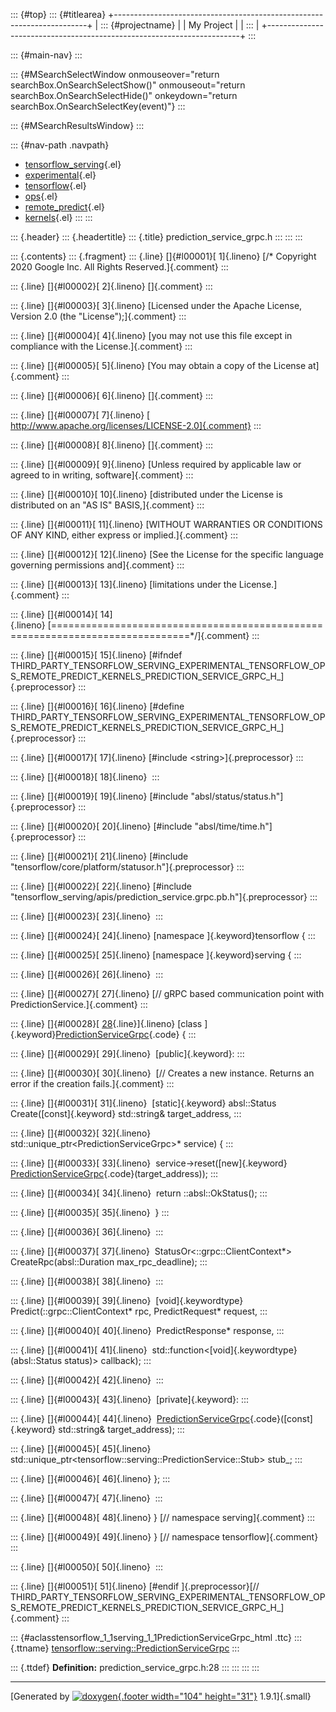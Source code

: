 ::: {#top}
::: {#titlearea}
+-----------------------------------------------------------------------+
| ::: {#projectname}                                                    |
| My Project                                                            |
| :::                                                                   |
+-----------------------------------------------------------------------+
:::

::: {#main-nav}
:::

::: {#MSearchSelectWindow onmouseover="return searchBox.OnSearchSelectShow()" onmouseout="return searchBox.OnSearchSelectHide()" onkeydown="return searchBox.OnSearchSelectKey(event)"}
:::

::: {#MSearchResultsWindow}
:::

::: {#nav-path .navpath}
-   [tensorflow\_serving](dir_bbc8937306723ff096d79d77f4a73363.html){.el}
-   [experimental](dir_f3a7702a88a35f439eefb104a4dcf36a.html){.el}
-   [tensorflow](dir_bd7602075eb888604dc304949f6ac883.html){.el}
-   [ops](dir_b76c9497d88760821fddd9a3e2873138.html){.el}
-   [remote\_predict](dir_736b8517fd0d65079ceb0428758bba10.html){.el}
-   [kernels](dir_7024a4e6070c565eef9bd1cc6d151481.html){.el}
:::
:::

::: {.header}
::: {.headertitle}
::: {.title}
prediction\_service\_grpc.h
:::
:::
:::

::: {.contents}
::: {.fragment}
::: {.line}
[]{#l00001}[ 1]{.lineno} [/\* Copyright 2020 Google Inc. All Rights
Reserved.]{.comment}
:::

::: {.line}
[]{#l00002}[ 2]{.lineno} []{.comment}
:::

::: {.line}
[]{#l00003}[ 3]{.lineno} [Licensed under the Apache License, Version 2.0
(the \"License\");]{.comment}
:::

::: {.line}
[]{#l00004}[ 4]{.lineno} [you may not use this file except in compliance
with the License.]{.comment}
:::

::: {.line}
[]{#l00005}[ 5]{.lineno} [You may obtain a copy of the License
at]{.comment}
:::

::: {.line}
[]{#l00006}[ 6]{.lineno} []{.comment}
:::

::: {.line}
[]{#l00007}[ 7]{.lineno} [
http://www.apache.org/licenses/LICENSE-2.0]{.comment}
:::

::: {.line}
[]{#l00008}[ 8]{.lineno} []{.comment}
:::

::: {.line}
[]{#l00009}[ 9]{.lineno} [Unless required by applicable law or agreed to
in writing, software]{.comment}
:::

::: {.line}
[]{#l00010}[ 10]{.lineno} [distributed under the License is distributed
on an \"AS IS\" BASIS,]{.comment}
:::

::: {.line}
[]{#l00011}[ 11]{.lineno} [WITHOUT WARRANTIES OR CONDITIONS OF ANY KIND,
either express or implied.]{.comment}
:::

::: {.line}
[]{#l00012}[ 12]{.lineno} [See the License for the specific language
governing permissions and]{.comment}
:::

::: {.line}
[]{#l00013}[ 13]{.lineno} [limitations under the License.]{.comment}
:::

::: {.line}
[]{#l00014}[
14]{.lineno} [==============================================================================\*/]{.comment}
:::

::: {.line}
[]{#l00015}[ 15]{.lineno} [\#ifndef
THIRD\_PARTY\_TENSORFLOW\_SERVING\_EXPERIMENTAL\_TENSORFLOW\_OPS\_REMOTE\_PREDICT\_KERNELS\_PREDICTION\_SERVICE\_GRPC\_H\_]{.preprocessor}
:::

::: {.line}
[]{#l00016}[ 16]{.lineno} [\#define
THIRD\_PARTY\_TENSORFLOW\_SERVING\_EXPERIMENTAL\_TENSORFLOW\_OPS\_REMOTE\_PREDICT\_KERNELS\_PREDICTION\_SERVICE\_GRPC\_H\_]{.preprocessor}
:::

::: {.line}
[]{#l00017}[ 17]{.lineno} [\#include \<string\>]{.preprocessor}
:::

::: {.line}
[]{#l00018}[ 18]{.lineno} 
:::

::: {.line}
[]{#l00019}[ 19]{.lineno} [\#include
\"absl/status/status.h\"]{.preprocessor}
:::

::: {.line}
[]{#l00020}[ 20]{.lineno} [\#include
\"absl/time/time.h\"]{.preprocessor}
:::

::: {.line}
[]{#l00021}[ 21]{.lineno} [\#include
\"tensorflow/core/platform/statusor.h\"]{.preprocessor}
:::

::: {.line}
[]{#l00022}[ 22]{.lineno} [\#include
\"tensorflow\_serving/apis/prediction\_service.grpc.pb.h\"]{.preprocessor}
:::

::: {.line}
[]{#l00023}[ 23]{.lineno} 
:::

::: {.line}
[]{#l00024}[ 24]{.lineno} [namespace ]{.keyword}tensorflow {
:::

::: {.line}
[]{#l00025}[ 25]{.lineno} [namespace ]{.keyword}serving {
:::

::: {.line}
[]{#l00026}[ 26]{.lineno} 
:::

::: {.line}
[]{#l00027}[ 27]{.lineno} [// gRPC based communication point with
PredictionService.]{.comment}
:::

::: {.line}
[]{#l00028}[
[28](classtensorflow_1_1serving_1_1PredictionServiceGrpc.html){.line}]{.lineno} [class
]{.keyword}[PredictionServiceGrpc](classtensorflow_1_1serving_1_1PredictionServiceGrpc.html){.code}
{
:::

::: {.line}
[]{#l00029}[ 29]{.lineno}  [public]{.keyword}:
:::

::: {.line}
[]{#l00030}[ 30]{.lineno}  [// Creates a new instance. Returns an error
if the creation fails.]{.comment}
:::

::: {.line}
[]{#l00031}[ 31]{.lineno}  [static]{.keyword} absl::Status
Create([const]{.keyword} std::string& target\_address,
:::

::: {.line}
[]{#l00032}[ 32]{.lineno}  std::unique\_ptr\<PredictionServiceGrpc\>\*
service) {
:::

::: {.line}
[]{#l00033}[ 33]{.lineno}  service-\>reset([new]{.keyword}
[PredictionServiceGrpc](classtensorflow_1_1serving_1_1PredictionServiceGrpc.html){.code}(target\_address));
:::

::: {.line}
[]{#l00034}[ 34]{.lineno}  return ::absl::OkStatus();
:::

::: {.line}
[]{#l00035}[ 35]{.lineno}  }
:::

::: {.line}
[]{#l00036}[ 36]{.lineno} 
:::

::: {.line}
[]{#l00037}[ 37]{.lineno}  StatusOr\<::grpc::ClientContext\*\>
CreateRpc(absl::Duration max\_rpc\_deadline);
:::

::: {.line}
[]{#l00038}[ 38]{.lineno} 
:::

::: {.line}
[]{#l00039}[ 39]{.lineno}  [void]{.keywordtype}
Predict(::grpc::ClientContext\* rpc, PredictRequest\* request,
:::

::: {.line}
[]{#l00040}[ 40]{.lineno}  PredictResponse\* response,
:::

::: {.line}
[]{#l00041}[ 41]{.lineno} 
std::function\<[void]{.keywordtype}(absl::Status status)\> callback);
:::

::: {.line}
[]{#l00042}[ 42]{.lineno} 
:::

::: {.line}
[]{#l00043}[ 43]{.lineno}  [private]{.keyword}:
:::

::: {.line}
[]{#l00044}[ 44]{.lineno} 
[PredictionServiceGrpc](classtensorflow_1_1serving_1_1PredictionServiceGrpc.html){.code}([const]{.keyword}
std::string& target\_address);
:::

::: {.line}
[]{#l00045}[ 45]{.lineno} 
std::unique\_ptr\<tensorflow::serving::PredictionService::Stub\> stub\_;
:::

::: {.line}
[]{#l00046}[ 46]{.lineno} };
:::

::: {.line}
[]{#l00047}[ 47]{.lineno} 
:::

::: {.line}
[]{#l00048}[ 48]{.lineno} } [// namespace serving]{.comment}
:::

::: {.line}
[]{#l00049}[ 49]{.lineno} } [// namespace tensorflow]{.comment}
:::

::: {.line}
[]{#l00050}[ 50]{.lineno} 
:::

::: {.line}
[]{#l00051}[ 51]{.lineno} [\#endif ]{.preprocessor}[//
THIRD\_PARTY\_TENSORFLOW\_SERVING\_EXPERIMENTAL\_TENSORFLOW\_OPS\_REMOTE\_PREDICT\_KERNELS\_PREDICTION\_SERVICE\_GRPC\_H\_]{.comment}
:::

::: {#aclasstensorflow_1_1serving_1_1PredictionServiceGrpc_html .ttc}
::: {.ttname}
[tensorflow::serving::PredictionServiceGrpc](classtensorflow_1_1serving_1_1PredictionServiceGrpc.html)
:::

::: {.ttdef}
**Definition:** prediction\_service\_grpc.h:28
:::
:::
:::
:::

------------------------------------------------------------------------

[Generated by [![doxygen](doxygen.svg){.footer width="104"
height="31"}](https://www.doxygen.org/index.html) 1.9.1]{.small}
